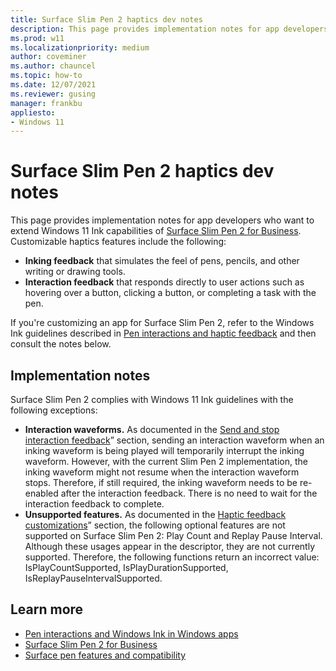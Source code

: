```yaml
---
title: Surface Slim Pen 2 haptics dev notes
description: This page provides implementation notes for app developers who want to extend Windows 11 Ink capabilities of Surface Slim Pen 2 for Business. 
ms.prod: w11
ms.localizationpriority: medium
author: coveminer
ms.author: chauncel
ms.topic: how-to
ms.date: 12/07/2021
ms.reviewer: gusing
manager: frankbu
appliesto:
- Windows 11
---
```


# Surface Slim Pen 2 haptics dev notes

This page provides implementation notes for app developers who want to extend Windows 11 Ink capabilities of [Surface Slim Pen 2 for Business](https://www.microsoft.com/d/surface-slim-pen-2-for-business/8mjc4rmvltj0?). Customizable haptics features include the following:

- **Inking feedback** that simulates the feel of pens, pencils, and other writing or drawing tools.
- **Interaction feedback** that responds directly to user actions such as hovering over a button, clicking a button, or completing a task with the pen.

If you're customizing an app for Surface Slim Pen 2, refer to the Windows Ink guidelines described in [Pen interactions and haptic feedback](/windows/apps/design/input/pen-haptics) and then consult the notes below.

## Implementation notes

Surface Slim Pen 2 complies with Windows 11 Ink guidelines with the following exceptions:

- **Interaction waveforms.** As documented in the [Send and stop interaction feedback](/windows/apps/design/input/pen-haptics#send-and-stop-interaction-feedback)” section, sending an interaction waveform when an inking waveform is being played will temporarily interrupt the inking waveform. However, with the current Slim Pen 2 implementation, the inking waveform might not resume when the interaction waveform stops. Therefore, if still required, the inking waveform needs to be re-enabled after the interaction feedback. There is no need to wait for the interaction feedback to complete.
- **Unsupported features.** As documented in the [Haptic feedback customizations](/windows/apps/design/input/pen-haptics#haptic-feedback-customizations)” section, the following optional features are not supported on Surface Slim Pen 2: Play Count and Replay Pause Interval. Although these usages appear in the descriptor, they are not currently supported. Therefore, the following functions return an incorrect value: IsPlayCountSupported, IsPlayDurationSupported, IsReplayPauseIntervalSupported.

## Learn more

- [Pen interactions and Windows Ink in Windows apps](/windows/apps/design/input/pen-and-stylus-interactions)
- [Surface Slim Pen 2 for Business](https://www.microsoft.com/d/surface-slim-pen-2-for-business/8mjc4rmvltj0?)
- [Surface pen features and compatibility](https://support.microsoft.com/surface/identify-your-surface-pen-and-features-c82a0208-2e35-b347-dae0-d7f4922edc77)

